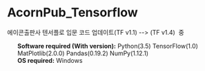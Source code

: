 # AcornPub_Tensorflow
에이콘출판사 텐서플로 입문 코드 업데이트(TF v1.1) --> (TF v1.4)  중

<ol><b>Software required (With version):</b> Python(3.5) TensorFlow(1.0) MatPlotlib(2.0.0) Pandas(0.19.2) NumPy(1.12.1)
<br><b>OS required:</b> Windows</ol>
